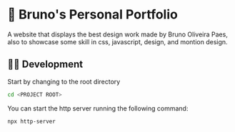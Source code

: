 # 🍻 Bruno's Personal Portfolio

A website that displays the best design work made by Bruno Oliveira Paes, also to showcase some skill in css, javascript, design, and montion design.

## 👨‍💻 Development

Start by changing to the root directory
```sh
cd <PROJECT ROOT>
```

You can start the http server running the following command: 

```sh
npx http-server 
```